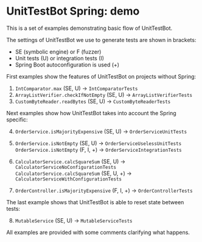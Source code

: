 # UnitTestBot Spring: demo

This is a set of examples demonstrating basic flow of UnitTestBot. 

The settings of UnitTestBot we use to generate tests are shown in brackets: <br>
   - SE (symbolic engine) or F (fuzzer) <br>
   - Unit tests (U) or integration tests (I) <br>
   - Spring Boot autoconfiguration is used (+) <br>

First examples show the features of UnitTestBot on projects without Spring:

1) `IntComparator.max` (SE, U) -> `IntComparatorTests`
2) `ArrayListVerifier.checkIfNotEmpty` (SE, U) -> `ArrayListVerifierTests`
3) `CustomByteReader.readBytes` (SE, U) -> `CustomByteReaderTests`

Next examples show how UnitTestBot takes into account the Spring specific:

4) `OrderService.isMajorityExpensive` (SE, U) -> `OrderServiceUnitTests`

5) `OrderService.isNotEmpty` (SE, U) -> `OrderServiceUselessUnitTests`
   `OrderService.isNotEmpty` (F, I, +) -> `OrderServiceIntegrationTests`

6) `CalculatorService.calcSquareSum` (SE, U) -> `CalculatorServiceNoConfigurationTests`
   `CalculatorService.calcSquareSum` (SE, U, +) -> `CalculatorServiceWithConfigurationTests`

7) `OrderController.isMajorityExpensive` (F, I, +) -> `OrderControllerTests`

The last example shows that UnitTestBot is able to reset state between tests:

8) `MutableService` (SE, U) -> `MutableServiceTests`

All examples are provided with some comments clarifying what happens.
